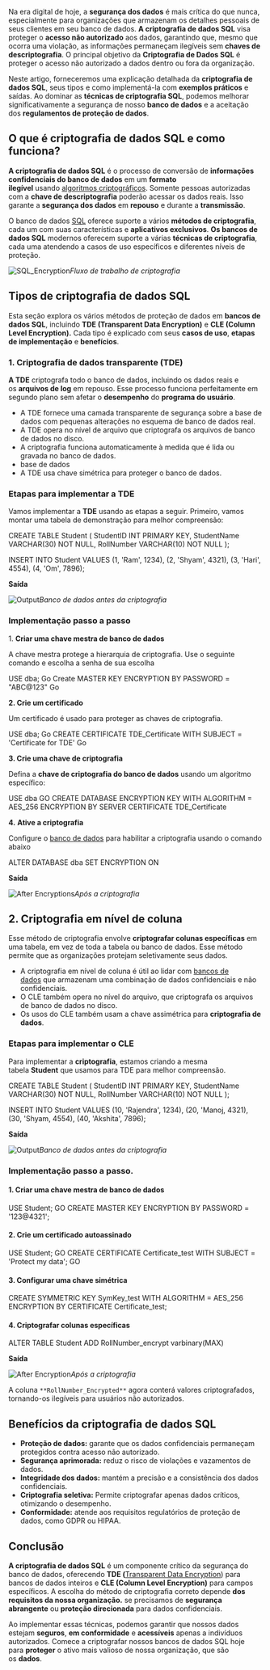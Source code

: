 Na era digital de hoje, a **segurança dos dados** é mais crítica do que nunca, especialmente para organizações que armazenam os detalhes pessoais de seus clientes em seu banco de dados. **A criptografia de dados SQL** visa proteger o **acesso não autorizado** aos dados, garantindo que, mesmo que ocorra uma violação, as informações permaneçam ilegíveis sem **chaves de descriptografia**. O principal objetivo da **Criptografia de Dados SQL** é proteger o acesso não autorizado a dados dentro ou fora da organização.

Neste artigo, forneceremos uma explicação detalhada da **criptografia de dados SQL**, seus tipos e como implementá-la com **exemplos práticos** e saídas. Ao dominar as **técnicas de criptografia SQL**, podemos melhorar significativamente a segurança de nosso **banco de dados** e a aceitação dos **regulamentos de proteção de dados**.

## O que é criptografia de dados SQL e como funciona?

**A criptografia de dados SQL** é o processo de conversão de **informações confidenciais do banco de dados** em um **formato ilegível** usando [algoritmos criptográficos](https://www.geeksforgeeks.org/basics-of-cryptographic-algorithms/). Somente pessoas autorizadas com a **chave de descriptografia** poderão acessar os dados reais. Isso garante a **segurança dos dados** em **repouso** e durante a **transmissão**.

O banco de dados [SQL](https://www.geeksforgeeks.org/what-is-sql/) oferece suporte a vários **métodos de criptografia**, cada um com suas características e **aplicativos exclusivos**. **Os bancos de dados SQL** modernos oferecem suporte a várias **técnicas de criptografia**, cada uma atendendo a casos de uso específicos e diferentes níveis de proteção.

![SQL_Encryption](https://media.geeksforgeeks.org/wp-content/uploads/20231124234239/SQL_Encryption_Pic1.png)_Fluxo de trabalho de criptografia_

## Tipos de criptografia de dados SQL

Esta seção explora os vários métodos de proteção de dados em **bancos de dados SQL**, incluindo **TDE (Transparent Data Encryption)** e **CLE (Column Level Encryption).** Cada tipo é explicado com seus **casos de uso**, **etapas de implementação** e **benefícios**.

### 1. Criptografia de dados transparente (TDE)

**A TDE** criptografa todo o banco de dados, incluindo os dados reais e os **arquivos de log** em repouso. Esse processo funciona perfeitamente em segundo plano sem afetar o **desempenho** do **programa do usuário**.

- A TDE fornece uma camada transparente de segurança sobre a base de dados com pequenas alterações no esquema de banco de dados real.
- A TDE opera no nível de arquivo que criptografa os arquivos de banco de dados no disco.
- A criptografia funciona automaticamente à medida que é lida ou gravada no banco de dados.
- base de dados
- A TDE usa chave simétrica para proteger o banco de dados.

### Etapas para implementar a TDE

Vamos implementar a **TDE** usando as etapas a seguir. Primeiro, vamos montar uma tabela de demonstração para melhor compreensão:

CREATE TABLE Student (
    StudentID INT PRIMARY KEY, 
    StudentName VARCHAR(30) NOT NULL, 
    RollNumber VARCHAR(10) NOT NULL
);

INSERT INTO Student  VALUES
(1, 'Ram', 1234),
(2, 'Shyam', 4321),
(3, 'Hari', 4554),
(4, 'Om', 7896);

**Saída**

![Output](https://media.geeksforgeeks.org/wp-content/uploads/20231124234240/SQL_Encryption_Pic2.png)_Banco de dados antes da criptografia_

### Implementação passo a passo

1. **Criar uma chave mestra de banco de dados**

A chave mestra protege a hierarquia de criptografia. Use o seguinte comando e escolha a senha de sua escolha

USE dba;
Go
Create MASTER KEY ENCRYPTION BY PASSWORD = "ABC@123"
Go

**2. Crie um certificado**

Um certificado é usado para proteger as chaves de criptografia.

USE dba;
Go
CREATE CERTIFICATE TDE_Certificate
      WITH SUBJECT = 'Certificate for TDE'
Go

**3. Crie uma chave de criptografia**

Defina a **chave de criptografia do banco de dados** usando um algoritmo específico:

USE dba
GO
CREATE DATABASE ENCRYPTION KEY
WITH ALGORITHM = AES_256
ENCRYPTION BY SERVER CERTIFICATE TDE_Certificate

**4.** **Ative a criptografia**

Configure o [banco de dados](https://www.geeksforgeeks.org/what-is-database/) para habilitar a criptografia usando o comando abaixo

ALTER DATABASE dba
SET ENCRYPTION ON

**Saída**

![After Encryptions](https://media.geeksforgeeks.org/wp-content/uploads/20231124234240/SQL_Encryption_Pic3.png)_Após a criptografia_

## 2. Criptografia em nível de coluna

Esse método de criptografia envolve **criptografar colunas específicas** em uma tabela, em vez de toda a tabela ou banco de dados. Esse método permite que as organizações protejam seletivamente seus dados.

- A criptografia em nível de coluna é útil ao lidar com [bancos de dados](https://www.geeksforgeeks.org/what-is-database/) que armazenam uma combinação de dados confidenciais e não confidenciais.
- O CLE também opera no nível do arquivo, que criptografa os arquivos de banco de dados no disco.
- Os usos do CLE também usam a chave assimétrica para **criptografia de dados**.

### Etapas para implementar o CLE

Para implementar a **criptografia**, estamos criando a mesma tabela **Student** que usamos para TDE para melhor compreensão.

CREATE TABLE Student (
    StudentID INT PRIMARY KEY, 
    StudentName VARCHAR(30) NOT NULL, 
    RollNumber VARCHAR(10) NOT NULL
);

INSERT INTO Student  VALUES
(10, 'Rajendra', 1234),
(20, 'Manoj, 4321),
(30, 'Shyam, 4554),
(40, 'Akshita', 7896);

**Saída**

![Output](https://media.geeksforgeeks.org/wp-content/uploads/20231124234241/SQL_Encryption_Pic4.png)_Banco de dados antes da criptografia_

### Implementação passo a passo.

#### 1. Criar uma chave mestra de banco de dados

USE Student;
GO
CREATE MASTER KEY ENCRYPTION BY PASSWORD = '123@4321';

#### 2. Crie um certificado autoassinado

USE Student;
GO
CREATE CERTIFICATE Certificate_test WITH SUBJECT = 'Protect my data';
GO

#### 3. Configurar uma chave simétrica

CREATE SYMMETRIC KEY SymKey_test WITH ALGORITHM = AES_256 ENCRYPTION BY CERTIFICATE Certificate_test;

#### 4. Criptografar colunas específicas

ALTER TABLE Student
ADD RollNumber_encrypt varbinary(MAX)

**Saída**

![After Encryption](https://media.geeksforgeeks.org/wp-content/uploads/20231124234241/SQL_Encryption_Pic5.png)_Após a criptografia_

A coluna `**RollNumber_Encrypted**` agora conterá valores criptografados, tornando-os ilegíveis para usuários não autorizados.

## Benefícios da criptografia de dados SQL

- **Proteção de dados:** garante que os dados confidenciais permaneçam protegidos contra acesso não autorizado.
- **Segurança aprimorada:** reduz o risco de violações e vazamentos de dados.
- **Integridade dos dados:** mantém a precisão e a consistência dos dados confidenciais.
- **Criptografia seletiva:** Permite criptografar apenas dados críticos, otimizando o desempenho.
- **Conformidade:** atende aos requisitos regulatórios de proteção de dados, como GDPR ou HIPAA.

## Conclusão

**A criptografia de dados SQL** é um componente crítico da segurança do banco de dados, oferecendo **TDE (**[Transparent Data Encryption](https://www.geeksforgeeks.org/mysql-security/)) para bancos de dados inteiros e **CLE (Column Level Encryption)** para campos específicos. A escolha do método de criptografia correto depende **dos requisitos da nossa organização.** se precisamos de **segurança abrangente** ou **proteção direcionada** para dados confidenciais.

Ao implementar essas técnicas, podemos garantir que nossos dados estejam **seguros**, **em conformidade** e **acessíveis** apenas a indivíduos autorizados. Comece a criptografar nossos bancos de dados SQL hoje para **proteger** o ativo mais valioso de nossa organização, que são os **dados**.


